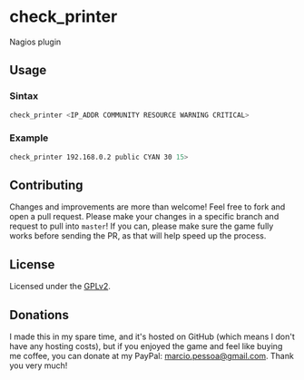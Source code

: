 # check_printer
Nagios plugin

## Usage

### Sintax
``` bash
check_printer <IP_ADDR COMMUNITY RESOURCE WARNING CRITICAL>
```

### Example
``` bash
check_printer 192.168.0.2 public CYAN 30 15>
```

## Contributing
Changes and improvements are more than welcome! Feel free to fork and open a pull request. Please make your changes in a specific branch and request to pull into `master`! If you can, please make sure the game fully works before sending the PR, as that will help speed up the process.

## License
Licensed under the [GPLv2](LICENSE).

## Donations
I made this in my spare time, and it's hosted on GitHub (which means I don't have any hosting costs), but if you enjoyed the game and feel like buying me coffee, you can donate at my PayPal: marcio.pessoa@gmail.com. Thank you very much!
